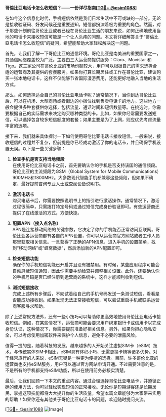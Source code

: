 **哥倫比亞电话卡怎么收短信？——一份详尽指南[[TG💪+ @esim1088](https://t.me/s/esim1088)]**

在如今这个信息化时代，手机短信依然是我们日常生活中不可或缺的一部分。无论是接收验证码、好友问候还是重要通知，短信都扮演着极为重要的角色。然而，对于那些计划前往哥伦比亚或者已经在哥伦比亚生活的朋友来说，如何正确地使用当地的电话卡来接收短信可能是一个让人头疼的问题。本文将详细解答关于“哥倫比亞电话卡怎么收短信”的疑问，希望能帮助大家轻松解决这一问题。

首先，让我们了解一下哥伦比亚的通信环境。哥伦比亚是南美洲的重要国家之一，其通信网络覆盖较为广泛，主要由三大运营商提供服务：Claro、Movistar 和 Tigo。这三家公司在哥伦比亚的市场份额较大，用户可以根据自己的需求选择合适的运营商及其提供的套餐服务。如果你打算长期居住或工作在哥伦比亚，建议购买一张本地电话卡，这样不仅能够节省国际漫游费用，还能更好地融入当地的生活方式。

那么，如何选择适合自己的哥伦比亚电话卡呢？通常情况下，当你到达哥伦比亚后，可以在机场、大型商场或者街边的小摊位找到售卖电话卡的地方。这些地方一般会提供多种套餐供你选择，包括流量、通话时间和短信数量等。在挑选时，你需要根据自己的实际需求来决定购买哪种类型的卡。比如，如果你经常需要发送短信，可以选择包含较多短信额度的套餐；如果主要是为了上网，则应优先考虑流量丰富的选项。

接下来，我们就来具体探讨一下如何使用哥伦比亚电话卡接收短信。一般来说，接收短信的过程并不复杂，但前提是你已经成功激活了你的电话卡，并且确保手机设置无误。以下是一些关键步骤：

1. **检查手机是否支持当地频段**  
   在使用哥伦比亚电话卡之前，首先要确认你的手机是否支持该国的通信频段。哥伦比亚的主流频段为GSM（Global System for Mobile Communications）900MHz和1800MHz。大多数现代智能手机都兼容这些频段，但如果不确定，最好提前咨询专业人士或查阅设备说明书。

2. **激活电话卡**  
   购买电话卡后，你需要按照说明书上的指引进行激活操作。通常情况下，激活过程很简单，只需拨打特定号码或通过短信完成身份验证即可。有些运营商还提供了在线激活的方式，方便快捷。

3. **配置APN（接入点名称）**  
   APN是连接移动网络的关键参数，它决定了你的手机能否正常访问互联网。哥伦比亚各运营商都有各自的APN设置，你可以从运营商官方网站或者工作人员那里获取相关信息。一旦获得了正确的APN信息，进入手机的设置菜单，找到“移动网络”或“蜂窝数据”，然后添加新的APN配置即可。

4. **检查短信功能**  
   确保你的手机短信功能已开启并且没有被禁用。有时候，某些应用程序可能会自动屏蔽短信通知，因此你需要手动检查并调整相关设置。此外，还要确认你的手机号码是否已经注册到运营商的系统中，这样才能顺利收到短信。

5. **测试短信接收**  
   完成上述所有步骤后，不妨试着给自己的手机号码发送一条测试短信，看看是否能成功接收到。如果发现无法正常接收短信，可以尝试重启手机或联系运营商客服寻求帮助。

除了上述常规方法外，还有一些小技巧可以帮助你更高效地使用哥伦比亚电话卡接收短信。例如，在某些情况下，运营商可能会要求用户绑定银行卡或信用卡以完成身份认证，这种情况下，你需要提前准备好相关信息。另外，如果你担心隐私安全，可以考虑使用加密软件来保护个人信息，避免不必要的泄露风险。

值得一提的是，随着科技的发展，越来越多的人开始关注虚拟SIM卡（eSIM）技术。与传统实体SIM卡相比，eSIM具有体积小巧、无需更换卡槽等诸多优势。对于经常旅行的人来说，eSIM无疑是一种更为便捷的选择。目前，许多哥伦比亚的运营商也支持eSIM服务，用户可以通过官方网站申请开通。不过需要注意的是，不是所有的手机都支持eSIM功能，所以在使用前务必核实清楚。

最后，让我们回顾一下本文的重点内容。通过合理选择哥伦比亚电话卡，并遵循正确的使用方法，你可以轻松实现短信的正常接收。无论你是短期游客还是长期居民，掌握这项技能都将大大提升你的生活质量。希望本篇文章能够为大家带来实用的帮助！如果你还有其他关于哥伦比亚电话卡的问题，欢迎随时提问交流。

[[TG💪+ @esim1088](https://t.me/s/esim1088) ![Image](https://i.postimg.cc/4NQfJmqS/Snipaste-2025-05-13-00-14-12.png)]